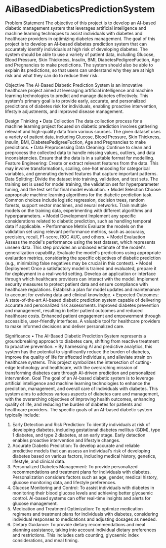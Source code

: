 # AiBasedDiabeticsPredictionSystem
Problem Statement
The objective of this project is to develop an AI-based diabetic management system that leverages artificial intelligence and machine learning techniques to assist individuals with diabetes and healthcare providers in optimizing diabetes management. The goal of this project is to develop an AI-based diabetes prediction system that can accurately identify individuals at high risk of developing diabetes. The system should be able to use a variety of patient data, including Glucose, Blood Pressure, Skin Thickness, Insulin, BMI, DiabetesPedigreeFuction, Age and Pregnancies to make predictions. The system should also be able to explain its predictions, so that users can understand why they are at high risk and what they can do to reduce their risk.

Objective
 The AI-Based Diabetic Prediction System is an innovative healthcare project aimed at leveraging artificial intelligence and machine learning technologies to predict and manage diabetes effectively. This system's primary goal is to provide early, accurate, and personalized predictions of diabetes risk for individuals, enabling proactive intervention, lifestyle adjustments, and improved disease management.

Design Thinking
•	Data Collection
The data collection process for a machine learning project focused on diabetic prediction involves gathering relevant and high-quality data from various sources. The given dataset uses a variety of patient data, including Glucose, Blood Pressure, Skin Thickness, Insulin, BMI, DiabetesPedigreeFuction, Age and Pregnancies to make predictions.
•	Data Preprocessing
Data Cleaning: Continue to clean and preprocess the collected data to handle missing values, outliers, and data inconsistencies. Ensure that the data is in a suitable format for modelling.
Feature Engineering: Create or extract relevant features from the data. This may involve transformations, scaling, one-hot encoding for categorical variables, and generating derived features that capture important patterns.
Data Splitting: Divide the dataset into training, validation, and test sets. The training set is used for model training, the validation set for hyperparameter tuning, and the test set for final model evaluation.
•	Model Selection
Choose appropriate machine learning algorithms for the diabetic prediction task. Common choices include logistic regression, decision trees, random forests, support vector machines, and neural networks. Train multiple models on the training data, experimenting with different algorithms and hyperparameters.
•	Model Development
Implement any specific considerations related to diabetic prediction, such as handling temporal data if applicable.
•	Performance Metrix
Evaluate the models on the validation set using relevant performance metrics, such as accuracy, precision, recall, F1-score, ROC AUC, and others.
•	Model Evaluation
Assess the model's performance using the test dataset, which represents unseen data. This step provides an unbiased estimate of the model's generalization capability. Evaluate the model's predictions using appropriate evaluation metrics, considering the specific objectives of diabetic prediction (e.g., minimizing false negatives may be crucial in this context).
•	Model Deployment
Once a satisfactory model is trained and evaluated, prepare it for deployment in a real-world setting. Develop an application or interface through which healthcare providers can interact with the model. Implement security measures to protect patient data and ensure compliance with healthcare regulations. Establish a plan for model updates and maintenance to account for evolving data and clinical knowledge.
•	Expected Outcomes:
A state-of-the-art AI-based diabetic prediction system capable of delivering accurate and personalized risk assessments. Improved diabetes prevention and management, resulting in better patient outcomes and reduced healthcare costs. Enhanced patient engagement and empowerment through accessible, user-friendly interfaces. A valuable tool for healthcare providers to make informed decisions and deliver personalized care.

Significance
•	The AI-Based Diabetic Prediction System represents a groundbreaking approach to diabetes care, shifting from reactive treatment to proactive prevention.
•	By harnessing AI and predictive analytics, this system has the potential to significantly reduce the burden of diabetes, improve the quality of life for affected individuals, and alleviate strain on healthcare systems.
This project symbolizes the intersection of cutting-edge technology and healthcare, with the overarching mission of transforming diabetes care through AI-driven prediction and personalized intervention.
Goal
The goal of an AI-based diabetic system is to leverage artificial intelligence and machine learning technologies to enhance the prediction, management, and overall care of individuals with diabetes. This system aims to address various aspects of diabetes care and management, with the overarching objectives of improving health outcomes, enhancing quality of life, and reducing the burden of diabetes for patients and healthcare providers. The specific goals of an AI-based diabetic system typically include:

1. Early Detection and Risk Prediction: To identify individuals at risk of developing diabetes, including gestational diabetes mellitus (GDM), type 1 diabetes, and type 2 diabetes, at an early stage. Early detection enables proactive intervention and lifestyle changes.
2. Accurate Diabetic Prediction: To develop accurate and reliable predictive models that can assess an individual's risk of developing diabetes based on various factors, including medical history, genetics, lifestyle, and clinical data.
3. Personalized Diabetes Management: To provide personalized recommendations and treatment plans for individuals with diabetes. Personalization considers factors such as age, gender, medical history, glucose monitoring data, and lifestyle preferences.
4. Glucose Monitoring and Control: To assist individuals with diabetes in monitoring their blood glucose levels and achieving better glycaemic control. AI-based systems can offer real-time insights and alerts for glucose management.
5. Medication and Treatment Optimization: To optimize medication regimens and treatment plans for individuals with diabetes, considering individual responses to medications and adjusting dosages as needed.
6. Dietary Guidance: To provide dietary recommendations and meal planning assistance, taking into account individual dietary preferences and restrictions. This includes carb counting, glycaemic index considerations, and meal timing.
